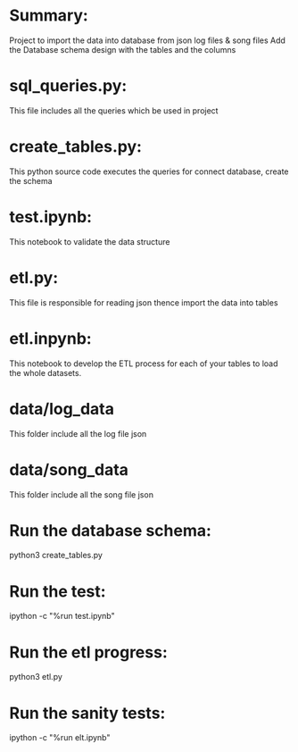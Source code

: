 # Summary: 
Project to import the data into database from json log files & song files
Add the Database schema design with the tables and the columns

# sql_queries.py:
This file includes all the queries which be used in project

# create_tables.py: 
This python source code executes the queries for connect database, create the schema

# test.ipynb:
This notebook to validate the data structure 

# etl.py:
This file is responsible for reading json thence import the data into tables

# etl.inpynb: 
This notebook to develop the ETL process for each of your tables to load the whole datasets.

# data/log_data
This folder include all the log file json

# data/song_data
This folder include all the song file json

# Run the database schema: 
python3 create_tables.py

# Run the test: 
ipython -c "%run test.ipynb"

# Run the etl progress: 
python3 etl.py

# Run the sanity tests: 
ipython -c "%run elt.ipynb"